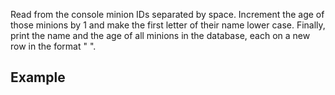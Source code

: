 Read from the console minion IDs separated by space. Increment the age of those minions by 1 and make the first letter of their name lower case. Finally, print the name and the age of all minions in the database, each on a new row in the format "<Name> <Age>".

## Example

